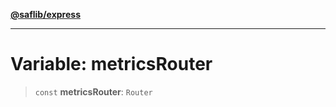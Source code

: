 [**@saflib/express**](../../index.md)

***

# Variable: metricsRouter

> `const` **metricsRouter**: `Router`
